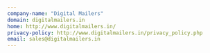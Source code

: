 ```yaml
---
company-name: "Digital Mailers"
domain: digitalmailers.in
home: http://www.digitalmailers.in/
privacy-policy: http://www.digitalmailers.in/privacy_policy.php
email: sales@digitalmailers.in
---
```




